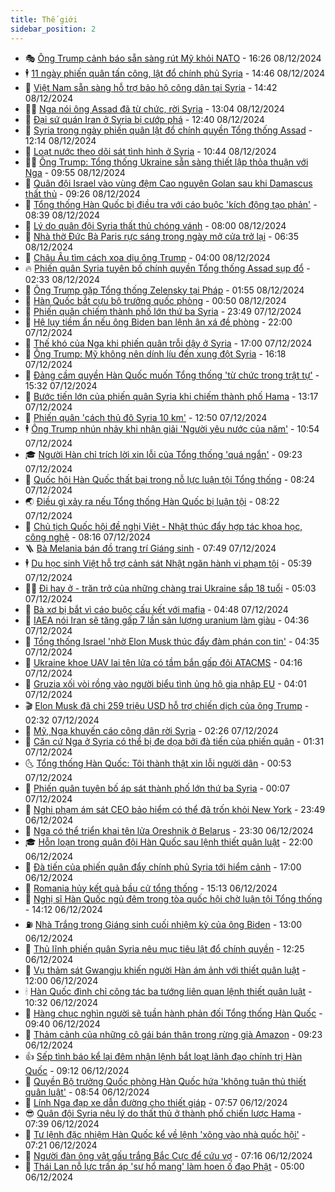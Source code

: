 ```yaml
---
title: Thế giới
sidebar_position: 2
---
```


<!-- vnexpress-the-gioi:START -->
- 🎭 [Ông Trump cảnh báo sẵn sàng rút Mỹ khỏi NATO](https://vnexpress.net/ong-trump-canh-bao-san-sang-rut-my-khoi-nato-4825377.html) - 16:26 08/12/2024
- 🕴 [11 ngày phiến quân tấn công, lật đổ chính phủ Syria](https://vnexpress.net/11-ngay-phien-quan-tan-cong-lat-do-chinh-phu-syria-4825339.html) - 14:46 08/12/2024
- 🤭 [Việt Nam sẵn sàng hỗ trợ bảo hộ công dân tại Syria](https://vnexpress.net/viet-nam-san-sang-ho-tro-bao-ho-cong-dan-tai-syria-4825366.html) - 14:42 08/12/2024
- 🧑‍💻 [Nga nói ông Assad đã từ chức, rời Syria](https://vnexpress.net/nga-noi-ong-assad-da-tu-chuc-roi-syria-4825355.html) - 13:04 08/12/2024
- 🦏 [Đại sứ quán Iran ở Syria bị cướp phá](https://vnexpress.net/dai-su-quan-iran-o-syria-bi-cuop-pha-4825350.html) - 12:40 08/12/2024
- 🦒 [Syria trong ngày phiến quân lật đổ chính quyền Tổng thống Assad](https://vnexpress.net/syria-trong-ngay-phien-quan-lat-do-chinh-quyen-tong-thong-assad-4825346.html) - 12:14 08/12/2024
- 🌈 [Loạt nước theo dõi sát tình hình ở Syria](https://vnexpress.net/loat-nuoc-theo-doi-sat-tinh-hinh-o-syria-4825335.html) - 10:44 08/12/2024
- 🧑‍🏫 [Ông Trump: Tổng thống Ukraine sẵn sàng thiết lập thỏa thuận với Nga](https://vnexpress.net/ong-trump-tong-thong-ukraine-san-sang-thiet-lap-thoa-thuan-voi-nga-4825324.html) - 09:55 08/12/2024
- 🐲 [Quân đội Israel vào vùng đệm Cao nguyên Golan sau khi Damascus thất thủ](https://vnexpress.net/quan-doi-israel-vao-vung-dem-cao-nguyen-golan-sau-khi-damascus-that-thu-4825318.html) - 09:26 08/12/2024
- 🦒 [Tổng thống Hàn Quốc bị điều tra với cáo buộc &#39;kích động tạo phản&#39;](https://vnexpress.net/tong-thong-han-quoc-bi-dieu-tra-voi-cao-buoc-kich-dong-tao-phan-4825306.html) - 08:39 08/12/2024
- 🐻 [Lý do quân đội Syria thất thủ chóng vánh](https://vnexpress.net/ly-do-quan-doi-syria-that-thu-chong-vanh-4825284.html) - 08:00 08/12/2024
- 🚀 [Nhà thờ Đức Bà Paris rực sáng trong ngày mở cửa trở lại](https://vnexpress.net/nha-tho-duc-ba-paris-ruc-sang-trong-ngay-mo-cua-tro-lai-4825280.html) - 06:35 08/12/2024
- 🥰 [Châu Âu tìm cách xoa dịu ông Trump](https://vnexpress.net/chau-au-tim-cach-xoa-diu-ong-trump-4824064.html) - 04:00 08/12/2024
- 🔥 [Phiến quân Syria tuyên bố chính quyền Tổng thống Assad sụp đổ](https://vnexpress.net/thu-do-damascus-that-thu-truoc-phien-quan-tong-thong-assad-roi-syria-4825241-tong-thuat.html) - 02:33 08/12/2024
- 🥳 [Ông Trump gặp Tổng thống Zelensky tại Pháp](https://vnexpress.net/ong-trump-gap-tong-thong-zelensky-tai-phap-4825220.html) - 01:55 08/12/2024
- 💼 [Hàn Quốc bắt cựu bộ trưởng quốc phòng](https://vnexpress.net/han-quoc-bat-cuu-bo-truong-quoc-phong-4825210.html) - 00:50 08/12/2024
- 🤡 [Phiến quân chiếm thành phố lớn thứ ba Syria](https://vnexpress.net/phien-quan-chiem-thanh-pho-lon-thu-ba-syria-4825205.html) - 23:49 07/12/2024
- 🌁 [Hệ lụy tiềm ẩn nếu ông Biden ban lệnh ân xá đề phòng](https://vnexpress.net/he-luy-tiem-an-neu-ong-biden-ban-lenh-an-xa-de-phong-4824944.html) - 22:00 07/12/2024
- 🤩 [Thế khó của Nga khi phiến quân trỗi dậy ở Syria](https://vnexpress.net/the-kho-cua-nga-khi-phien-quan-troi-day-o-syria-4824941.html) - 17:00 07/12/2024
- 🎉 [Ông Trump: Mỹ không nên dính líu đến xung đột Syria](https://vnexpress.net/ong-trump-my-khong-nen-dinh-liu-den-xung-dot-syria-4825182.html) - 16:18 07/12/2024
- 🎉 [Đảng cầm quyền Hàn Quốc muốn Tổng thống &#39;từ chức trong trật tự&#39;](https://vnexpress.net/dang-cam-quyen-han-quoc-muon-tong-thong-tu-chuc-trong-trat-tu-4825174.html) - 15:32 07/12/2024
- 🌁 [Bước tiến lớn của phiến quân Syria khi chiếm thành phố Hama](https://vnexpress.net/buoc-tien-lon-cua-phien-quan-syria-khi-chiem-thanh-pho-hama-4824621.html) - 13:17 07/12/2024
- 🌊 [Phiến quân &#39;cách thủ đô Syria 10 km&#39;](https://vnexpress.net/phien-quan-cach-thu-do-syria-10-km-4825153.html) - 12:50 07/12/2024
- 🕴 [Ông Trump nhún nhảy khi nhận giải &#39;Người yêu nước của năm&#39;](https://vnexpress.net/ong-trump-nhun-nhay-khi-nhan-giai-nguoi-yeu-nuoc-cua-nam-4825009.html) - 10:54 07/12/2024
- 🎓 [Người Hàn chỉ trích lời xin lỗi của Tổng thống &#39;quá ngắn&#39;](https://vnexpress.net/nguoi-han-chi-trich-loi-xin-loi-cua-tong-thong-qua-ngan-4825076.html) - 09:23 07/12/2024
- 🦩 [Quốc hội Hàn Quốc thất bại trong nỗ lực luận tội Tổng thống](https://vnexpress.net/quoc-hoi-han-quoc-bat-dau-bo-phieu-luan-toi-tong-thong-4825087.html) - 08:24 07/12/2024
- 🌏 [Điều gì xảy ra nếu Tổng thống Hàn Quốc bị luận tội](https://vnexpress.net/dieu-gi-xay-ra-neu-tong-thong-han-quoc-bi-luan-toi-4824967.html) - 08:22 07/12/2024
- 🌋 [Chủ tịch Quốc hội đề nghị Việt - Nhật thúc đẩy hợp tác khoa học, công nghệ](https://vnexpress.net/chu-tich-quoc-hoi-de-nghi-viet-nhat-thuc-day-hop-tac-khoa-hoc-cong-nghe-4825044.html) - 08:16 07/12/2024
- 🪜 [Bà Melania bán đồ trang trí Giáng sinh](https://vnexpress.net/ba-melania-ban-do-trang-tri-giang-sinh-4825067.html) - 07:49 07/12/2024
- 🕴 [Du học sinh Việt hỗ trợ cảnh sát Nhật ngăn hành vi phạm tội](https://vnexpress.net/du-hoc-sinh-viet-ho-tro-canh-sat-nhat-ngan-hanh-vi-pham-toi-4824961.html) - 05:39 07/12/2024
- 🧑‍🏫 [Đi hay ở - trăn trở của những chàng trai Ukraine sắp 18 tuổi](https://vnexpress.net/di-hay-o-tran-tro-cua-nhung-chang-trai-ukraine-sap-18-tuoi-4824496.html) - 05:03 07/12/2024
- 🌮 [Bà xơ bị bắt vì cáo buộc cấu kết với mafia](https://vnexpress.net/ba-xo-bi-bat-vi-cao-buoc-cau-ket-voi-mafia-4824787.html) - 04:48 07/12/2024
- 🚦 [IAEA nói Iran sẽ tăng gấp 7 lần sản lượng uranium làm giàu](https://vnexpress.net/iaea-noi-iran-se-tang-gap-7-lan-san-luong-uranium-lam-giau-4824937.html) - 04:36 07/12/2024
- 💫 [Tổng thống Israel &#39;nhờ Elon Musk thúc đẩy đàm phán con tin&#39;](https://vnexpress.net/tong-thong-israel-nho-elon-musk-thuc-day-dam-phan-con-tin-4824986.html) - 04:35 07/12/2024
- 🤡 [Ukraine khoe UAV lai tên lửa có tầm bắn gấp đôi ATACMS](https://vnexpress.net/ukraine-khoe-uav-lai-ten-lua-co-tam-ban-gap-doi-atacms-4825010.html) - 04:16 07/12/2024
- 🦣 [Gruzia xối vòi rồng vào người biểu tình ủng hộ gia nhập EU](https://vnexpress.net/gruzia-xoi-voi-rong-vao-nguoi-bieu-tinh-ung-ho-gia-nhap-eu-4824980.html) - 04:01 07/12/2024
- 🎬 [Elon Musk đã chi 259 triệu USD hỗ trợ chiến dịch của ông Trump](https://vnexpress.net/elon-musk-da-chi-259-trieu-usd-ho-tro-chien-dich-cua-ong-trump-4824938.html) - 02:32 07/12/2024
- 🎉 [Mỹ, Nga khuyến cáo công dân rời Syria](https://vnexpress.net/my-nga-khuyen-cao-cong-dan-roi-syria-4824959.html) - 02:26 07/12/2024
- 🎡 [Căn cứ Nga ở Syria có thể bị đe dọa bởi đà tiến của phiến quân](https://vnexpress.net/can-cu-nga-o-syria-co-the-bi-de-doa-boi-da-tien-cua-phien-quan-4824591.html) - 01:31 07/12/2024
- 🌜 [Tổng thống Hàn Quốc: Tôi thành thật xin lỗi người dân](https://vnexpress.net/tong-thong-han-quoc-toi-thanh-that-xin-loi-nguoi-dan-4824929.html) - 00:53 07/12/2024
- 🎡 [Phiến quân tuyên bố áp sát thành phố lớn thứ ba Syria](https://vnexpress.net/phien-quan-tuyen-bo-ap-sat-thanh-pho-lon-thu-ba-syria-4824917.html) - 00:07 07/12/2024
- 🤗 [Nghi phạm ám sát CEO bảo hiểm có thể đã trốn khỏi New York](https://vnexpress.net/nghi-pham-am-sat-ceo-bao-hiem-co-the-da-tron-khoi-new-york-4824919.html) - 23:49 06/12/2024
- 🦩 [Nga có thể triển khai tên lửa Oreshnik ở Belarus](https://vnexpress.net/nga-co-the-trien-khai-ten-lua-oreshnik-o-belarus-4824885.html) - 23:30 06/12/2024
- 🎓 [Hỗn loạn trong quân đội Hàn Quốc sau lệnh thiết quân luật](https://vnexpress.net/hon-loan-trong-quan-doi-han-quoc-sau-lenh-thiet-quan-luat-4824793.html) - 22:00 06/12/2024
- 🌁 [Đà tiến của phiến quân đẩy chính phủ Syria tới hiểm cảnh](https://vnexpress.net/da-tien-cua-phien-quan-day-chinh-phu-syria-toi-hiem-canh-4824456.html) - 17:00 06/12/2024
- 🤩 [Romania hủy kết quả bầu cử tổng thống](https://vnexpress.net/romania-huy-ket-qua-bau-cu-tong-thong-4824855.html) - 15:13 06/12/2024
- 👹 [Nghị sĩ Hàn Quốc ngủ đêm trong tòa quốc hội chờ luận tội Tổng thống](https://vnexpress.net/nghi-si-han-quoc-ngu-dem-trong-toa-quoc-hoi-cho-luan-toi-tong-thong-4824849.html) - 14:12 06/12/2024
- ⛽️ [Nhà Trắng trong Giáng sinh cuối nhiệm kỳ của ông Biden](https://vnexpress.net/nha-trang-trong-giang-sinh-cuoi-nhiem-ky-cua-ong-biden-4824765.html) - 13:00 06/12/2024
- 🚀 [Thủ lĩnh phiến quân Syria nêu mục tiêu lật đổ chính quyền](https://vnexpress.net/thu-linh-phien-quan-syria-neu-muc-tieu-lat-do-chinh-quyen-4824838.html) - 12:25 06/12/2024
- 🎡 [Vụ thảm sát Gwangju khiến người Hàn ám ảnh với thiết quân luật](https://vnexpress.net/vu-tham-sat-gwangju-khien-nguoi-han-am-anh-voi-thiet-quan-luat-4823878.html) - 12:00 06/12/2024
- 🕯 [Hàn Quốc đình chỉ công tác ba tướng liên quan lệnh thiết quân luật](https://vnexpress.net/han-quoc-dinh-chi-cong-tac-ba-tuong-lien-quan-lenh-thiet-quan-luat-4824738.html) - 10:32 06/12/2024
- 🐻 [Hàng chục nghìn người sẽ tuần hành phản đối Tổng thống Hàn Quốc](https://vnexpress.net/hang-chuc-nghin-nguoi-se-tuan-hanh-phan-doi-tong-thong-han-quoc-4824726.html) - 09:40 06/12/2024
- 🚦 [Thảm cảnh của những cô gái bán thân trong rừng già Amazon](https://vnexpress.net/tham-canh-cua-nhung-co-gai-ban-than-trong-rung-gia-amazon-4824572.html) - 09:23 06/12/2024
- 👍 [Sếp tình báo kể lại đêm nhận lệnh bắt loạt lãnh đạo chính trị Hàn Quốc](https://vnexpress.net/sep-tinh-bao-ke-lai-dem-nhan-lenh-bat-loat-lanh-dao-chinh-tri-han-quoc-4824715.html) - 09:12 06/12/2024
- 🚀 [Quyền Bộ trưởng Quốc phòng Hàn Quốc hứa &#39;không tuân thủ thiết quân luật&#39;](https://vnexpress.net/quyen-bo-truong-quoc-phong-han-quoc-hua-khong-tuan-thu-thiet-quan-luat-4824712.html) - 08:54 06/12/2024
- 🌮 [Lính Nga đạp xe dẫn đường cho thiết giáp](https://vnexpress.net/linh-nga-dap-xe-dan-duong-cho-thiet-giap-4824551.html) - 07:57 06/12/2024
- 😎 [Quân đội Syria nêu lý do thất thủ ở thành phố chiến lược Hama](https://vnexpress.net/quan-doi-syria-neu-ly-do-that-thu-o-thanh-pho-chien-luoc-hama-4824641.html) - 07:39 06/12/2024
- 🐲 [Tư lệnh đặc nhiệm Hàn Quốc kể về lệnh &#39;xông vào nhà quốc hội&#39;](https://vnexpress.net/tu-lenh-dac-nhiem-han-quoc-ke-ve-lenh-xong-vao-nha-quoc-hoi-4824616.html) - 07:21 06/12/2024
- 💫 [Người đàn ông vật gấu trắng Bắc Cực để cứu vợ](https://vnexpress.net/nguoi-dan-ong-vat-gau-trang-bac-cuc-de-cuu-vo-4824500.html) - 07:16 06/12/2024
- 👀 [Thái Lan nỗ lực trấn áp &#39;sư hổ mang&#39; làm hoen ố đạo Phật](https://vnexpress.net/thai-lan-no-luc-tran-ap-su-ho-mang-lam-hoen-o-dao-phat-4822211.html) - 05:00 06/12/2024<!-- vnexpress-the-gioi:END -->